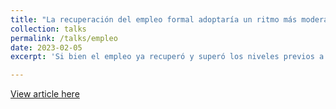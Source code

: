 ```yaml
---
title: "La recuperación del empleo formal adoptaría un ritmo más moderado"
collection: talks
permalink: /talks/empleo
date: 2023-02-05
excerpt: 'Si bien el empleo ya recuperó y superó los niveles previos a la pandemia, su calidad y productividad se han deteriorado por el avance de la informalidad. Aún está pendiente la recuperación de los puestos de trabajo formales, pero esta ralentizaría por las bajas expectativas de inversión privada.'

---
```


[View article here]([https://semanaeconomica.com/economia-finanzas/macroeconomia/pobreza-en-aumento](https://semanaeconomica.com/economia-finanzas/empleo/empleo-formal-inversion-privada-jugara-un-rol-importante-en-su-recuperacion))
